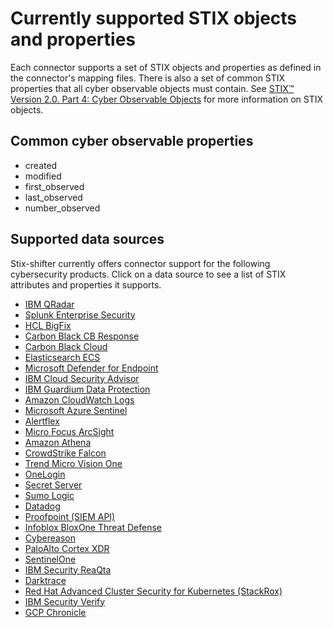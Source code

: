 # Currently supported STIX objects and properties
Each connector supports a set of STIX objects and properties as defined in the connector's mapping files. There is also a set of common STIX properties that all cyber observable objects must contain. See [STIX™ Version 2.0. Part 4: Cyber Observable Objects](http://docs.oasis-open.org/cti/stix/v2.0/stix-v2.0-part4-cyber-observable-objects.html) for more information on STIX objects.
## Common cyber observable properties
- created
- modified
- first_observed
- last_observed
- number_observed

## Supported data sources
Stix-shifter currently offers connector support for the following cybersecurity products. Click on a data source to see a list of STIX attributes and properties it supports.

- [IBM QRadar](connectors/qradar_supported_stix.md)
- [Splunk Enterprise Security](connectors/splunk_supported_stix.md)
- [HCL BigFix](connectors/bigfix_supported_stix.md)
- [Carbon Black CB Response](connectors/carbonblack_supported_stix.md)
- [Carbon Black Cloud](connectors/cbcloud_supported_stix.md)
- [Elasticsearch ECS](connectors/elastic_ecs_supported_stix.md)
- [Microsoft Defender for Endpoint](connectors/msatp_supported_stix.md)
- [IBM Cloud Security Advisor](connectors/security_advisor_supported_stix.md)
- [IBM Guardium Data Protection](connectors/guardium_supported_stix.md)
- [Amazon CloudWatch Logs](connectors/aws_cloud_watch_logs_supported_stix.md)
- [Microsoft Azure Sentinel](connectors/azure_sentinel_supported_stix.md)
- [Alertflex](connectors/alertflex_supported_stix.md)
- [Micro Focus ArcSight](connectors/arcsight_supported_stix.md)
- [Amazon Athena](connectors/aws_athena_supported_stix.md)
- [CrowdStrike Falcon](connectors/crowdstrike_supported_stix.md)
- [Trend Micro Vision One](connectors/trendmicro_vision_one_supported_stix.md)
- [OneLogin](connectors/onelogin_supported_stix.md)
- [Secret Server](connectors/secretserver_supported_stix.md)
- [Sumo Logic](connectors/sumologic_supported_stix.md)
- [Datadog](connectors/datadog_supported_stix.md)
- [Proofpoint (SIEM API)](connectors/proofpoint_supported_stix.md)
- [Infoblox BloxOne Threat Defense](connectors/infoblox_supported_stix.md)
- [Cybereason](connectors/cybereason_supported_stix.md)
- [PaloAlto Cortex XDR](connectors/paloalto_supported_stix.md)
- [SentinelOne](connectors/sentinelone_supported_stix.md)
- [IBM Security ReaQta](connectors/reaqta_supported_stix.md)
- [Darktrace](connectors/darktrace_supported_stix.md)
- [Red Hat Advanced Cluster Security for Kubernetes (StackRox)](connectors/rhacs_supported_stix.md)
- [IBM Security Verify](connectors/ibm_security_verify_supported_stix.md)
- [GCP Chronicle](connectors/gcp_chronicle_supported_stix.md)
